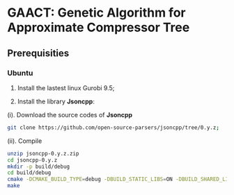 # GAACT: Genetic Algorithm for Approximate Compressor Tree 
## Prerequisities

### Ubuntu

1. Install the lastest linux Gurobi 9.5;

2. Install the library **Jsoncpp**:

(i). Download the source codes of **Jsoncpp**
```bash
git clone https://github.com/open-source-parsers/jsoncpp/tree/0.y.z;
```
(ii). Compile
```bash
unzip jsoncpp-0.y.z.zip
cd jsoncpp-0.y.z
mkdir -p build/debug
cd build/debug
cmake -DCMAKE_BUILD_TYPE=debug -DBUILD_STATIC_LIBS=ON -DBUILD_SHARED_LIBS=ON -DARCHIVE_INSTALL_DIR=. -G "Unix Makefiles" ../..
make
```



